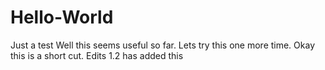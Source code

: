 # Hello-World
Just a test
Well this seems useful so far.
Lets try this one more time.
Okay this is a short cut.
Edits 1.2 has added this
